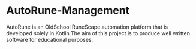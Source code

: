# AutoRune-Management

AutoRune is an OldSchool RuneScape automation platform that is developed solely in Kotlin.The aim of this project is to produce well written software for educational purposes.
